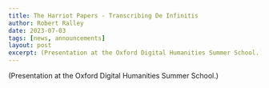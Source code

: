 ```yaml
---
title: The Harriot Papers - Transcribing De Infinitis
author: Robert Ralley
date: 2023-07-03
tags: [news, announcements]
layout: post
excerpt: (Presentation at the Oxford Digital Humanities Summer School.)
---
```


(Presentation at the Oxford Digital Humanities Summer School.) 

